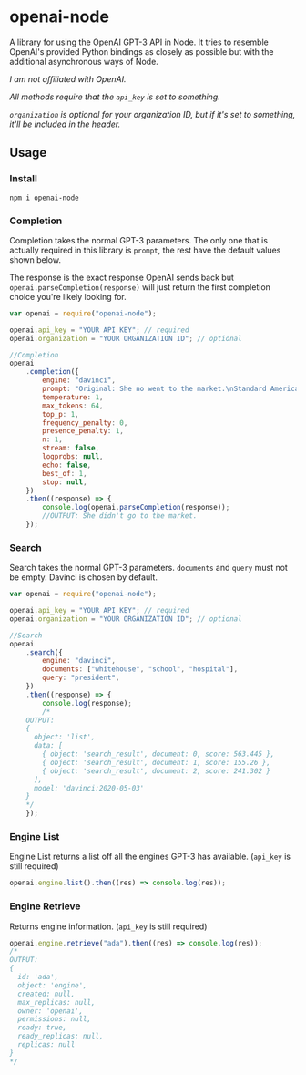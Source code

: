 # openai-node

A library for using the OpenAI GPT-3 API in Node. It tries to resemble OpenAI's provided Python bindings as closely as possible but with the additional asynchronous ways of Node.

_I am not affiliated with OpenAI._

_All methods require that the `api_key` is set to something._

_`organization` is optional for your organization ID, but if it's set to something, it'll be included in the header._

## Usage

### Install

`npm i openai-node`

### Completion

Completion takes the normal GPT-3 parameters. The only one that is actually required in this library is `prompt`, the rest have the default values shown below.

The response is the exact response OpenAI sends back but `openai.parseCompletion(response)` will just return the first completion choice you're likely looking for.

```js
var openai = require("openai-node");

openai.api_key = "YOUR API KEY"; // required
openai.organization = "YOUR ORGANIZATION ID"; // optional

//Completion
openai
    .completion({
        engine: "davinci",
        prompt: "Original: She no went to the market.\nStandard American English:",
        temperature: 1,
        max_tokens: 64,
        top_p: 1,
        frequency_penalty: 0,
        presence_penalty: 1,
        n: 1,
        stream: false,
        logprobs: null,
        echo: false,
        best_of: 1,
        stop: null,
    })
    .then((response) => {
        console.log(openai.parseCompletion(response));
        //OUTPUT: She didn't go to the market.
    });
```

### Search

Search takes the normal GPT-3 parameters. `documents` and `query` must not be empty. Davinci is chosen by default.

```js
var openai = require("openai-node");

openai.api_key = "YOUR API KEY"; // required
openai.organization = "YOUR ORGANIZATION ID"; // optional

//Search
openai
    .search({
        engine: "davinci",
        documents: ["whitehouse", "school", "hospital"],
        query: "president",
    })
    .then((response) => {
        console.log(response);
        /*
	OUTPUT:
	{
	  object: 'list',
	  data: [
	    { object: 'search_result', document: 0, score: 563.445 },
	    { object: 'search_result', document: 1, score: 155.26 }, 
	    { object: 'search_result', document: 2, score: 241.302 } 
	  ],
	  model: 'davinci:2020-05-03'
	}
	*/
    });
```

### Engine List

Engine List returns a list off all the engines GPT-3 has available. (`api_key` is still required)

```js
openai.engine.list().then((res) => console.log(res));
```

### Engine Retrieve

Returns engine information. (`api_key` is still required)

```js
openai.engine.retrieve("ada").then((res) => console.log(res));
/*
OUTPUT:
{
  id: 'ada',
  object: 'engine',    
  created: null,       
  max_replicas: null,  
  owner: 'openai',     
  permissions: null,   
  ready: true,
  ready_replicas: null,
  replicas: null       
}
*/
```
